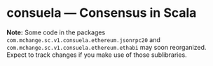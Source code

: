 # consuela &mdash; Consensus in Scala

__Note:__ Some code in the packages `com.mchange.sc.v1.consuela.ethereum.jsonrpc20` and `com.mchange.sc.v1.consuela.ethereum.ethabi` may soon reorganized.
Expect to track changes if you make use of those sublibraries.
